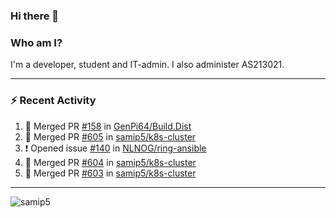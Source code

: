 ### Hi there 👋

### Who am I?
I'm a developer, student and IT-admin. I also administer AS213021.

---
### :zap: Recent Activity
<!--START_SECTION:activity-->
1. 🎉 Merged PR [#158](https://github.com/GenPi64/Build.Dist/pull/158) in [GenPi64/Build.Dist](https://github.com/GenPi64/Build.Dist)
2. 🎉 Merged PR [#605](https://github.com/samip5/k8s-cluster/pull/605) in [samip5/k8s-cluster](https://github.com/samip5/k8s-cluster)
3. ❗️ Opened issue [#140](https://github.com/NLNOG/ring-ansible/issues/140) in [NLNOG/ring-ansible](https://github.com/NLNOG/ring-ansible)
4. 🎉 Merged PR [#604](https://github.com/samip5/k8s-cluster/pull/604) in [samip5/k8s-cluster](https://github.com/samip5/k8s-cluster)
5. 🎉 Merged PR [#603](https://github.com/samip5/k8s-cluster/pull/603) in [samip5/k8s-cluster](https://github.com/samip5/k8s-cluster)
<!--END_SECTION:activity-->
---

<img align="center" src="https://github-readme-stats.vercel.app/api?username=samip5&show_icons=true" alt="samip5" />
